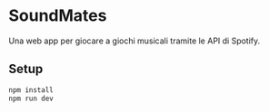 # SoundMates

Una web app per giocare a giochi musicali tramite le API di Spotify.

## Setup

```bash
npm install
npm run dev
```
